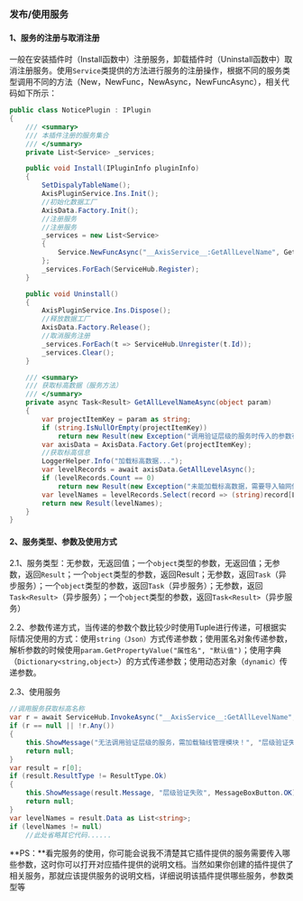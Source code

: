 ### 发布/使用服务

#### 1、服务的注册与取消注册

一般在安装插件时（Install函数中）注册服务，卸载插件时（Uninstall函数中）取消注册服务。使用`Service`类提供的方法进行服务的注册操作，根据不同的服务类型调用不同的方法（New，NewFunc，NewAsync，NewFuncAsync），相关代码如下所示：

```C#
public class NoticePlugin : IPlugin
{
    /// <summary>
    /// 本插件注册的服务集合
    /// </summary>
    private List<Service> _services;

    public void Install(IPluginInfo pluginInfo)
    {
        SetDispalyTableName();
        AxisPluginService.Ins.Init();
        //初始化数据工厂
        AxisData.Factory.Init();
        //注册服务
        //注册服务
        _services = new List<Service>
        {
            Service.NewFuncAsync("__AxisService__:GetAllLevelName", GetAllLevelNameAsync)
        };
        _services.ForEach(ServiceHub.Register);
    }

    public void Uninstall()
    {
        AxisPluginService.Ins.Dispose();
        //释放数据工厂
        AxisData.Factory.Release();
        //取消服务注册
        _services.ForEach(t => ServiceHub.Unregister(t.Id));
        _services.Clear();
    }

    /// <summary>
    /// 获取标高数据（服务方法）
    /// </summary>
    private async Task<Result> GetAllLevelNameAsync(object param)
    {
        var projectItemKey = param as string;
        if (string.IsNullOrEmpty(projectItemKey))
            return new Result(new Exception("调用验证层级的服务时传入的参数有误！"));
        var axisData = AxisData.Factory.Get(projectItemKey);
        //获取标高信息
        LoggerHelper.Info("加载标高数据...");
        var levelRecords = await axisData.GetAllLevelAsync();
        if (levelRecords.Count == 0)
            return new Result(new Exception("未能加载标高数据，需要导入轴网信息！"));
        var levelNames = levelRecords.Select(record => (string)record[Level.ColName]).ToList();
        return new Result(levelNames);
    }
}
```

#### 2、服务类型、参数及使用方式

2.1、服务类型：无参数，无返回值；一个`object`类型的参数，无返回值；无参数，返回`Result`；一个`object`类型的参数，返回Result；无参数，返回`Task`（异步服务）；一个`object`类型的参数，返回`Task`（异步服务）；无参数，返回`Task<Result>`（异步服务）；一个`object`类型的参数，返回`Task<Result>`（异步服务）

2.2、参数传递方式，当传递的参数个数比较少时使用Tuple进行传递，可根据实际情况使用的方式：使用`string（Json）`方式传递参数；使用匿名对象传递参数，解析参数的时候使用`param.GetPropertyValue("属性名", "默认值")`；使用字典（`Dictionary<string,object>`）的方式传递参数；使用动态对象（`dynamic）`传递参数。

2.3、使用服务

```c#
//调用服务获取标高名称
var r = await ServiceHub.InvokeAsync("__AxisService__:GetAllLevelName", "FFD12133-3C36-4ADE-A2AF-FF728494434F");
if (r == null || !r.Any())
{
    this.ShowMessage("无法调用验证层级的服务，需加载轴线管理模块！", "层级验证失败", MessageBoxButton.OK);
    return null;
}
var result = r[0];
if (result.ResultType != ResultType.Ok)
{
    this.ShowMessage(result.Message, "层级验证失败", MessageBoxButton.OK);
    return null;
}
var levelNames = result.Data as List<string>;
if (levelNames != null)
    //此处省略其它代码......
```

**PS：**看完服务的使用，你可能会说我不清楚其它插件提供的服务需要传入哪些参数，这时你可以打开对应插件提供的说明文档。当然如果你创建的插件提供了相关服务，那就应该提供服务的说明文档，详细说明该插件提供哪些服务，参数类型等
